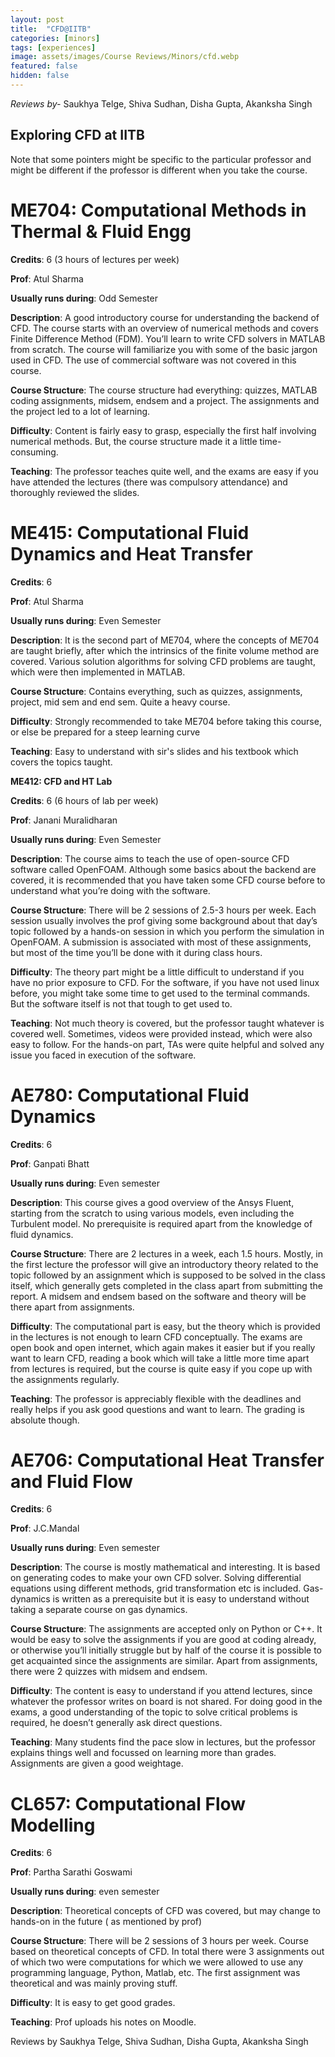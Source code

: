 ```yaml
---
layout: post
title:  "CFD@IITB"
categories: [minors]
tags: [experiences]
image: assets/images/Course Reviews/Minors/cfd.webp
featured: false
hidden: false
---
```


*Reviews by-* Saukhya Telge, Shiva Sudhan, Disha Gupta, Akanksha Singh

## Exploring CFD at IITB

Note that some pointers might be specific to the particular professor and might be different if the professor is different when you take the course.

# **ME704: Computational Methods in Thermal & Fluid Engg**

**Credits**: 6 (3 hours of lectures per week)

**Prof**: Atul Sharma

**Usually runs during**: Odd Semester

**Description**: A good introductory course for understanding the backend of CFD. The course starts with an overview of numerical methods and covers Finite Difference Method (FDM). You’ll learn to write CFD solvers in MATLAB from scratch. The course will familiarize you with some of the basic jargon used in CFD. The use of commercial software was not covered in this course.

**Course Structure**: The course structure had everything: quizzes, MATLAB coding assignments, midsem, endsem and a project. The assignments and the project led to a lot of learning.

**Difficulty**: Content is fairly easy to grasp, especially the first half involving numerical methods. But, the course structure made it a little time-consuming.

**Teaching**: The professor teaches quite well, and the exams are easy if you have attended the lectures (there was compulsory attendance) and thoroughly reviewed the slides.

# **ME415: Computational Fluid Dynamics and Heat Transfer**

**Credits**: 6

**Prof**: Atul Sharma

**Usually runs during**: Even Semester

**Description**: It is the second part of ME704, where the concepts of ME704 are taught briefly, after which the intrinsics of the finite volume method are covered. Various solution algorithms for solving CFD problems are taught, which were then implemented in MATLAB.

**Course Structure**: Contains everything, such as quizzes, assignments, project, mid sem and end sem. Quite a heavy course.

**Difficulty**: Strongly recommended to take ME704 before taking this course, or else be prepared for a steep learning curve

**Teaching**: Easy to understand with sir's slides and his textbook which covers the topics taught.

**ME412: CFD and HT Lab**

**Credits**: 6 (6 hours of lab per week)

**Prof**: Janani Muralidharan

**Usually runs during**: Even Semester

**Description**: The course aims to teach the use of open-source CFD software called OpenFOAM. Although some basics about the backend are covered, it is recommended that you have taken some CFD course before to understand what you’re doing with the software.

**Course Structure**: There will be 2 sessions of 2.5-3 hours per week. Each session usually involves the prof giving some background about that day’s topic followed by a hands-on session in which you perform the simulation in OpenFOAM. A submission is associated with most of these assignments, but most of the time you’ll be done with it during class hours.

**Difficulty**: The theory part might be a little difficult to understand if you have no prior exposure to CFD. For the software, if you have not used linux before, you might take some time to get used to the terminal commands. But the software itself is not that tough to get used to.

**Teaching**: Not much theory is covered, but the professor taught whatever is covered well. Sometimes, videos were provided instead, which were also easy to follow. For the hands-on part, TAs were quite helpful and solved any issue you faced in execution of the software.

# **AE780: Computational Fluid Dynamics**

**Credits**: 6

**Prof**: Ganpati Bhatt

**Usually runs during**: Even semester

**Description**: This course gives a good overview of the Ansys Fluent, starting from the scratch to using various models, even including the Turbulent model. No prerequisite is required apart from the knowledge of fluid dynamics.

**Course Structure**: There are 2 lectures in a week, each 1.5 hours. Mostly, in the first lecture the professor will give an introductory theory related to the topic followed by an assignment which is supposed to be solved in the class itself, which generally gets completed in the class apart from submitting the report. A midsem and endsem based on the software and theory will be there apart from assignments.

**Difficulty**: The computational part is easy, but the theory which is provided in the lectures is not enough to learn CFD conceptually. The exams are open book and open internet, which again makes it easier but if you really want to learn CFD, reading a book which will take a little more time apart from lectures is required, but the course is quite easy if you cope up with the assignments regularly.

**Teaching**: The professor is appreciably flexible with the deadlines and really helps if you ask good questions and want to learn. The grading is absolute though.

# **AE706: Computational Heat Transfer and Fluid Flow**

**Credits**: 6

**Prof**: J.C.Mandal

**Usually runs during**: Even semester

**Description**: The course is mostly mathematical and interesting. It is based on generating codes to make your own CFD solver. Solving differential equations using different methods, grid transformation etc is included. Gas-dynamics is written as a prerequisite but it is easy to understand without taking a separate course on gas dynamics.

**Course Structure**: The assignments are accepted only on Python or C++. It would be easy to solve the assignments if you are good at coding already, or otherwise you’ll initially struggle but by half of the course it is possible to get acquainted since the assignments are similar. Apart from assignments, there were 2 quizzes with midsem and endsem.

**Difficulty**: The content is easy to understand if you attend lectures, since whatever the professor writes on board is not shared. For doing good in the exams, a good understanding of the topic to solve critical problems is required, he doesn’t generally ask direct questions.

**Teaching**: Many students find the pace slow in lectures, but the professor explains things well and focussed on learning more than grades. Assignments are given a good weightage.

# **CL657: Computational Flow Modelling**

**Credits**: 6

**Prof**: Partha Sarathi Goswami

**Usually runs during**: even semester

**Description**: Theoretical concepts of CFD was covered, but may change to hands-on in the future ( as mentioned by prof)

**Course Structure**: There will be 2 sessions of 3 hours per week. Course based on theoretical concepts of CFD. In total there were 3 assignments out of which two were computations for which we were allowed to use any programming language, Python, Matlab, etc. The first assignment was theoretical and was mainly proving stuff.

**Difficulty**: It is easy to get good grades.

**Teaching**: Prof uploads his notes on Moodle.

Reviews by Saukhya Telge, Shiva Sudhan, Disha Gupta, Akanksha Singh
